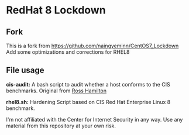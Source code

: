 # RedHat 8 Lockdown

## Fork
This is a fork from https://github.com/naingyeminn/CentOS7_Lockdown  
Add some optimizations and corrections for RHEL8

## File usage
**cis-audit:** A bash script to audit whether a host conforms to the CIS benchmarks. Original from [Ross Hamilton](https://github.com/rosshamilton1)

**rhel8.sh:** Hardening Script based on CIS Red Hat Enterprise Linux 8 benchmark.

I'm not affiliated with the Center for Internet Security in any way.
Use any material from this repository at your own risk.  
